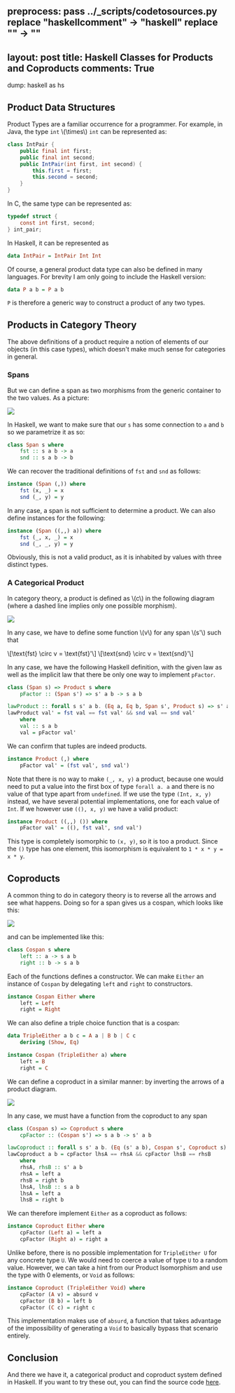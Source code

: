 preprocess:
    pass ../_scripts/codetosources.py
    replace "haskellcomment" -> "haskell"
    replace "<!--_-->" -> ""
---
layout: post
title: Haskell Classes for Products and Coproducts
comments: True
---

dump: haskell as hs

<!--
```haskell
{-# LANGUAGE ScopedTypeVariables, AllowAmbiguousTypes, FlexibleInstances #-}
import Prelude hiding (fst, snd)
import Data.Void
```
-->

## Product Data Structures

Product Types are a familiar occurrence for a programmer. For example, in Java, the type `int` \\(\times\\) `int` can be represented as:

```Java
class IntPair {
    public final int first;
    public final int second;
    public IntPair(int first, int second) {
        this.first = first;
        this.second = second;
    }
}
```

<!--end excerpt-->

In C, the same type can be represented as:

```C
typedef struct {
    const int first, second;
} int_pair;
```

In Haskell, it can be represented as

```haskell
data IntPair = IntPair Int Int
```

Of course, a general product data type can also be defined in many languages. For brevity I am only going to include the Haskell version:

```haskell
data P a b = P a b
```

`P` is therefore a generic way to construct a product of any two types.

## Products in Category Theory

The above definitions of a product require a notion of elements of our objects (in this case types), which doesn't make much sense for categories in general.

### Spans

But we can define a span as two morphisms from the generic container to the two values. As a picture:

<img src="/resources/2016-05-08/span.svg.png" />

In Haskell, we want to make sure that our `s` has some connection to `a` and `b` so we parametrize it as so:

```haskell
class Span s where
    fst :: s a b -> a
    snd :: s a b -> b
```

We can recover the traditional definitions of `fst` and `snd` as follows:

```haskell
instance (Span (,)) where
    fst (x, _) = x
    snd (_, y) = y
```

In any case, a span is not sufficient to determine a product. We can also define instances for the following:

```haskell
instance (Span ((,,) a)) where
    fst (_, x, _) = x
    snd (_, _, y) = y
```

Obviously, this is not a valid product, as it is inhabited by values with three distinct types.

### A Categorical Product

In category theory, a product is defined as \\(c\\) in the following diagram (where a dashed line implies only one possible morphism).

<img src="/resources/2016-05-08/product.svg.png" />

In any case, we have to define some function \\(v\\) for any span \\(s'\\) such that

\\[\text{fst} \circ v = \text{fst}'\\]
\\[\text{snd} \circ v = \text{snd}'\\]

In any case, we have the following Haskell definition, with the given law as well as the implicit law that there be only one way to implement `pFactor`.

```haskell
class (Span s) => Product s where
    pFactor :: (Span s') => s' a b -> s a b

lawProduct :: forall s s' a b. (Eq a, Eq b, Span s', Product s) => s' a b -> Bool
lawProduct val' = fst val == fst val' && snd val == snd val'
    where
    val :: s a b
    val = pFactor val'
```

We can confirm that tuples are indeed products.

```haskell
instance Product (,) where
    pFactor val' = (fst val', snd val')
```

Note that there is no way to make `(_, x, y)` a product, because one would need to put a value into the first box of type `forall a. a` and there is no value of that type apart from `undefined`. If we use the type `(Int, x, y)` instead, we have several potential implementations, one for each value of `Int`. If we however use `((), x, y)` we have a valid product:

```haskell
instance Product ((,,) ()) where
    pFactor val' = ((), fst val', snd val')
```

This type is completely isomorphic to `(x, y)`, so it is too a product. Since the `()` type has one element, this isomorphism is equivalent to `1 * x * y = x * y`.

## Coproducts

A common thing to do in category theory is to reverse all the arrows and see what happens. Doing so for a span gives us a cospan, which looks like this:

<img src="/resources/2016-05-08/cospan.svg.png"/>

and can be implemented like this:

```haskell
class Cospan s where
    left :: a -> s a b
    right :: b -> s a b
```

Each of the functions defines a constructor. We can make `Either` an instance of `Cospan` by delegating `left` and `right` to constructors.

```haskell
instance Cospan Either where
    left = Left
    right = Right
```

We can also define a triple choice function that is a cospan:

```haskell
data TripleEither a b c = A a | B b | C c
    deriving (Show, Eq)

instance Cospan (TripleEither a) where
    left = B
    right = C
```

We can define a coproduct in a similar manner: by inverting the arrows of a product diagram.

<img src="/resources/2016-05-08/coproduct.svg.png" />

In any case, we must have a function from the coproduct to any span

```haskell
class (Cospan s) => Coproduct s where
    cpFactor :: (Cospan s') => s a b -> s' a b

lawCoproduct :: forall s s' a b. (Eq (s' a b), Cospan s', Coproduct s) => a -> b -> Bool
lawCoproduct a b = cpFactor lhsA == rhsA && cpFactor lhsB == rhsB
    where
    rhsA, rhsB :: s' a b
    rhsA = left a
    rhsB = right b
    lhsA, lhsB :: s a b
    lhsA = left a
    lhsB = right b
```

We can therefore implement `Either` as a coproduct as follows:

```haskell
instance Coproduct Either where
    cpFactor (Left a) = left a
    cpFactor (Right a) = right a
```

Unlike before, there is no possible implementation for `TripleEither U` for any concrete type `U`. We would need to coerce a value of type `U` to a random value. However, we can take a hint from our Product Isomorphism and use the type with 0 elements, or `Void` as follows:

```haskell
instance Coproduct (TripleEither Void) where
    cpFactor (A v) = absurd v
    cpFactor (B b) = left b
    cpFactor (C c) = right c
```

This implementation makes use of `absurd`, a function that takes advantage of the impossibility of generating a `Void` to basically bypass that scenario entirely.

## Conclusion

And there we have it, a categorical product and coproduct system defined in Haskell. If you want to try these out, you can find the source code [here](/src/2016-05-08-Haskell-Classes-For-Products-And-Coproducts.hs).

